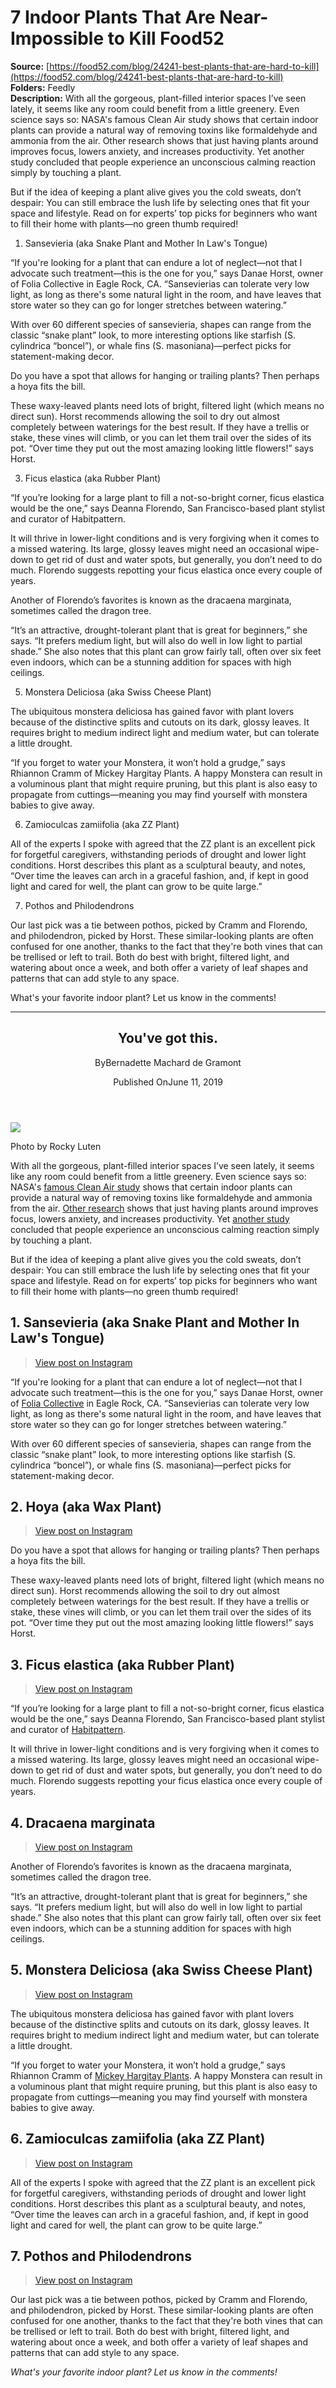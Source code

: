 # 7 Indoor Plants That Are Near-Impossible to Kill Food52

**Source:** [https://food52.com/blog/24241-best-plants-that-are-hard-to-kill](https://food52.com/blog/24241-best-plants-that-are-hard-to-kill)  
**Folders:** Feedly  
**Description:** With all the gorgeous, plant-filled interior spaces I’ve seen lately, it seems like any room could benefit from a little greenery. Even science says so: NASA's famous Clean Air study shows that certain indoor plants can provide a natural way of removing toxins like formaldehyde and ammonia from the air. Other research shows that just having plants around improves focus, lowers anxiety, and increases productivity. Yet another study concluded that people experience an unconscious calming reaction simply by touching a plant.
 
But if the idea of keeping a plant alive gives you the cold sweats, don’t despair: You can still embrace the lush life by selecting ones that fit your space and lifestyle. Read on for experts’ top picks for beginners who want to fill their home with plants—no green thumb required!

1. Sansevieria (aka Snake Plant and Mother In Law's Tongue)

“If you're looking for a plant that can endure a lot of neglect—not that I advocate such treatment—this is the one for you,” says Danae Horst, owner of Folia Collective in Eagle Rock, CA. “Sansevierias can tolerate very low light, as long as there's some natural light in the room, and have leaves that store water so they can go for longer stretches between watering.”
 
With over 60 different species of sansevieria, shapes can range from the classic “snake plant” look, to more interesting options like starfish (S. cylindrica “boncel”), or whale fins (S. masoniana)—perfect picks for statement-making decor.
 
Do you have a spot that allows for hanging or trailing plants? Then perhaps a hoya fits the bill.

These waxy-leaved plants need lots of bright, filtered light (which means no direct sun). Horst recommends allowing the soil to dry out almost completely between waterings for the best result. If they have a trellis or stake, these vines will climb, or you can let them trail over the sides of its pot. “Over time they put out the most amazing looking little flowers!” says Horst.

3. Ficus elastica (aka Rubber Plant)

“If you’re looking for a large plant to fill a not-so-bright corner, ficus elastica would be the one,” says Deanna Florendo, San Francisco-based plant stylist and curator of Habitpattern.
 
It will thrive in lower-light conditions and is very forgiving when it comes to a missed watering. Its large, glossy leaves might need an occasional wipe-down to get rid of dust and water spots, but generally, you don’t need to do much. Florendo suggests repotting your ficus elastica once every couple of years.
 
Another of Florendo’s favorites is known as the dracaena marginata, sometimes called the dragon tree.
 
“It’s an attractive, drought-tolerant plant that is great for beginners,” she says. “It prefers medium light, but will also do well in low light to partial shade.” She also notes that this plant can grow fairly tall, often over six feet even indoors, which can be a stunning addition for spaces with high ceilings.

5. Monstera Deliciosa (aka Swiss Cheese Plant)

The ubiquitous monstera deliciosa has gained favor with plant lovers because of the distinctive splits and cutouts on its dark, glossy leaves. It requires bright to medium indirect light and medium water, but can tolerate a little drought.
 
“If you forget to water your Monstera, it won’t hold a grudge,” says Rhiannon Cramm of Mickey Hargitay Plants. A happy Monstera can result in a voluminous plant that might require pruning, but this plant is also easy to propagate from cuttings—meaning you may find yourself with monstera babies to give away.

6. Zamioculcas zamiifolia (aka ZZ Plant) 

All of the experts I spoke with agreed that the ZZ plant is an excellent pick for forgetful caregivers, withstanding periods of drought and lower light conditions. Horst describes this plant as a sculptural beauty, and notes, “Over time the leaves can arch in a graceful fashion, and, if kept in good light and cared for well, the plant can grow to be quite large.”

7. Pothos and Philodendrons

Our last pick was a tie between pothos, picked by Cramm and Florendo, and philodendron, picked by Horst. These similar-looking plants are often confused for one another, thanks to the fact that they're both vines that can be trellised or left to trail. Both do best with bright, filtered light, and watering about once a week, and both offer a variety of leaf shapes and patterns that can add style to any space.

 What's your favorite indoor plant? Let us know in the comments! 


---

<article><header><h2>You've got this. </h2><div><p><span>By</span><span>Bernadette Machard de Gramont</span></p><p><span>Published On</span><time>June 11, 2019</time></p></div></header><div><img src="https://images.food52.com/GRa_zGgARh9uHnG-ScgqoIJ1E9Y=/c65e0db9-1be7-4c91-80b9-30809af72c17--plants_3x2_rocky_luten.png?w=1080&amp;q=75"><div><p>Photo by Rocky Luten</p></div></div><div><div><div><div><div><p>With all the gorgeous, plant-filled interior spaces I’ve seen lately, it seems like any room could benefit from a little greenery. Even science says so: NASA's <a href="https://ntrs.nasa.gov/archive/nasa/casi.ntrs.nasa.gov/19930073077.pdf">famous Clean Air study</a> shows that certain indoor plants can provide a natural way of removing toxins like formaldehyde and ammonia from the air. <a href="https://www.sciencedirect.com/science/article/abs/pii/S0272494410001027?np=y">Other research</a> shows that just having plants around improves focus, lowers anxiety, and increases productivity. Yet <a href="https://www.ncbi.nlm.nih.gov/pmc/articles/PMC4419447/">another study</a> concluded that people experience an unconscious calming reaction simply by touching a plant.</p></div></div></div><div><div><div><p>But if the idea of keeping a plant alive gives you the cold sweats, don’t despair: You can still embrace the lush life by selecting ones that fit your space and lifestyle. Read on for experts’ top picks for beginners who want to fill their home with plants—no green thumb required!</p></div></div></div><div><div><div><div><h2>1. Sansevieria (aka Snake Plant and Mother In Law's Tongue)</h2></div></div></div></div><div><div><div><blockquote><div><a href="https://www.instagram.com/p/BroGglCnHUI/"><div><div><div>View post on Instagram</div></div></div></a></div><div> </div></blockquote></div></div></div></div></div><div><div><div><div><div><p>“If you're looking for a plant that can endure a lot of neglect—not that I advocate such treatment—this is the one for you,” says Danae Horst, owner of <a href="https://foliacollective.com/">Folia Collective</a> in Eagle Rock, CA. “Sansevierias can tolerate very low light, as long as there's some natural light in the room, and have leaves that store water so they can go for longer stretches between watering.”</p></div></div></div><div><div><div><p>With over 60 different species of sansevieria, shapes can range from the classic “snake plant” look, to more interesting options like starfish (S. cylindrica “boncel”), or whale fins (S. masoniana)—perfect picks for statement-making decor.</p></div></div></div><div><div><div><div><h2>2. Hoya (aka Wax Plant)</h2></div></div></div></div><div><div><div><blockquote><div><a href="https://www.instagram.com/p/BxQTw6kF1Y6/"><div><div><div>View post on Instagram</div></div></div></a></div><div> </div></blockquote></div></div></div></div></div><div><div><div><div><div><p>Do you have a spot that allows for hanging or trailing plants? Then perhaps a hoya fits the bill.</p></div></div></div><div><div><div><p>These waxy-leaved plants need lots of bright, filtered light (which means no direct sun). Horst recommends allowing the soil to dry out almost completely between waterings for the best result. If they have a trellis or stake, these vines will climb, or you can let them trail over the sides of its pot. “Over time they put out the most amazing looking little flowers!” says Horst.</p></div></div></div></div></div><div><div><div><div><div><div><h2>3. Ficus elastica (aka Rubber Plant)</h2></div></div></div></div><div><div><div><blockquote><div><a href="https://www.instagram.com/p/BmjsZF8Ft13/"><div><div><div>View post on Instagram</div></div></div></a></div><div> </div></blockquote></div></div></div><div><div><div><p>“If you’re looking for a large plant to fill a not-so-bright corner, ficus elastica would be the one,” says Deanna Florendo, San Francisco-based plant stylist and curator of <a href="https://www.instagram.com/habitpattern.sf">Habitpattern</a>.</p></div></div></div><div><div><div><p>It will thrive in lower-light conditions and is very forgiving when it comes to a missed watering. Its large, glossy leaves might need an occasional wipe-down to get rid of dust and water spots, but generally, you don’t need to do much. Florendo suggests repotting your ficus elastica once every couple of years.</p></div></div></div></div></div><div><div><div><div><div><div><h2>4. Dracaena marginata</h2></div></div></div></div><div><div><div><blockquote><div><a href="https://www.instagram.com/p/Bv6t1xXgfS1/"><div><div><div>View post on Instagram</div></div></div></a></div><div> </div></blockquote></div></div></div><div><div><div><p>Another of Florendo’s favorites is known as the dracaena marginata, sometimes called the dragon tree.</p></div></div></div><div><div><div><p>“It’s an attractive, drought-tolerant plant that is great for beginners,” she says. “It prefers medium light, but will also do well in low light to partial shade.” She also notes that this plant can grow fairly tall, often over six feet even indoors, which can be a stunning addition for spaces with high ceilings.</p></div></div></div></div></div><div><div><div><div><div><div><h2>5. Monstera Deliciosa (aka Swiss Cheese Plant)</h2></div></div></div></div></div></div><div><div><div><div><div><blockquote><div><a href="https://www.instagram.com/p/BOegsS6A6tw/"><div><div><div>View post on Instagram</div></div></div></a></div><div> </div></blockquote></div></div></div><div><div><div><p>The ubiquitous monstera deliciosa has gained favor with plant lovers because of the distinctive splits and cutouts on its dark, glossy leaves. It requires bright to medium indirect light and medium water, but can tolerate a little drought.</p></div></div></div><div><div><div><p>“If you forget to water your Monstera, it won’t hold a grudge,” says Rhiannon Cramm of <a href="https://mickeysplants.com/">Mickey Hargitay Plants</a>. A happy Monstera can result in a voluminous plant that might require pruning, but this plant is also easy to propagate from cuttings—meaning you may find yourself with monstera babies to give away.</p></div></div></div><div><div><div><div><h2>6. Zamioculcas zamiifolia (aka ZZ Plant)  </h2></div></div></div></div></div></div><div><div><div><div><div><blockquote><div><a href="https://www.instagram.com/p/ByVca6Pn3xp/"><div><div><div>View post on Instagram</div></div></div></a></div><div> </div></blockquote></div></div></div><div><div><div><p>All of the experts I spoke with agreed that the ZZ plant is an excellent pick for forgetful caregivers, withstanding periods of drought and lower light conditions. Horst describes this plant as a sculptural beauty, and notes, “Over time the leaves can arch in a graceful fashion, and, if kept in good light and cared for well, the plant can grow to be quite large.”</p></div></div></div></div></div><div><div><div><div><div><div><h2>7. Pothos and Philodendrons</h2></div></div></div></div><div><div><div><blockquote><div><a href="https://www.instagram.com/p/Bxk7RS7HScZ/"><div><div><div>View post on Instagram</div></div></div></a></div><div> </div></blockquote></div></div></div></div></div><div><div><div><div><div><p>Our last pick was a tie between pothos, picked by Cramm and Florendo, and philodendron, picked by Horst. These similar-looking plants are often confused for one another, thanks to the fact that they're both vines that can be trellised or left to trail. Both do best with bright, filtered light, and watering about once a week, and both offer a variety of leaf shapes and patterns that can add style to any space.</p></div></div></div><div><div><div><p><em>What's your favorite indoor plant? Let us know in the comments!</em></p></div></div></div></div></div></article>